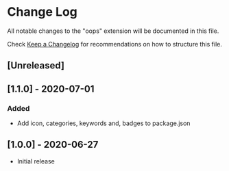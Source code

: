 # Change Log

All notable changes to the "oops" extension will be documented in this file.

Check [Keep a Changelog](http://keepachangelog.com/) for recommendations on how to structure this file.

## [Unreleased]

## [1.1.0] - 2020-07-01
### Added
- Add icon, categories, keywords and, badges to package.json

## [1.0.0] - 2020-06-27
- Initial release
